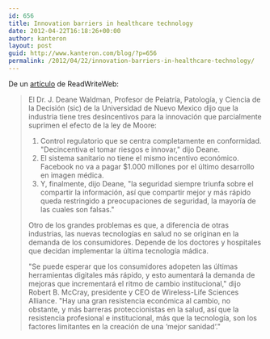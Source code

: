 ```yaml
---
id: 656
title: Innovation barriers in healthcare technology
date: 2012-04-22T16:18:26+00:00
author: kanteron
layout: post
guid: http://www.kanteron.com/blog/?p=656
permalink: /2012/04/22/innovation-barriers-in-healthcare-technology/
---
```

De un <a title="http://www.readwriteweb.com/archives/moores_law_doesnt_apply_to_healthcare_technology.php" href="http://www.readwriteweb.com/archives/moores_law_doesnt_apply_to_healthcare_technology.php" target="_blank">artículo</a> de ReadWriteWeb:

> El Dr. J. Deane Waldman, Profesor de Peiatría, Patología, y Ciencia de la Decisión (sic) de la Universidad de Nuevo Mexico dijo que la industria tiene tres desincentivos para la innovación que parcialmente suprimen el efecto de la ley de Moore:
> 
>   1. Control regulatorio que se centra completamente en conformidad. "Decincentiva el tomar riesgos e innovar," dijo Deane.
>   2. El sistema sanitario no tiene el mismo incentivo económico. Facebook no va a pagar $1.000 millones por el último desarrollo en imagen médica.
>   3. Y, finalmente, dijo Deane, "la seguridad siempre triunfa sobre el compartir la información, así que compartir mejor y más rápido queda restringido a preocupaciones de seguridad, la mayoría de las cuales son falsas."
> 
> Otro de los grandes problemas es que, a diferencia de otras industrias, las nuevas tecnologías en salud no se originan en la demanda de los consumidores. Depende de los doctores y hospitales que decidan implementar la última tecnología mádica.
> 
> "Se puede esperar que los consumidores adopeten las últimas herramientas digitales más rápido, y esto aumentará la demanda de mejoras que incrementará el ritmo de cambio institucional," dijo Robert B. McCray, presidente y CEO de Wireless-Life Sciences Alliance. "Hay una gran resistencia económica al cambio, no obstante, y más barreras proteccionistas en la salud, así que la resistencia profesional e institucional, más que la tecnología, son los factores limitantes en la creación de una ‘mejor sanidad‘."
